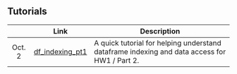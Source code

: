 ## Tutorials

|       | Link | Description |
|:-----:|------|-------------|
|Oct. 2 |[df_indexing_pt1](./df_indexing_pt1.ipynb) | A quick tutorial for helping understand dataframe indexing and data access for HW1 / Part 2. |